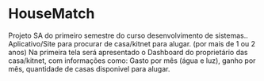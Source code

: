 # HouseMatch
Projeto SA do primeiro semestre do curso desenvolvimento de sistemas..
Aplicativo/Site para procurar de casa/kitnet para alugar. (por mais de 1 ou 2 anos)
Na primeira tela será apresentado o Dashboard do proprietário das casa/kitnet, com informações como: Gasto por mês (água e luz), ganho por mês, quantidade de casas disponivel para alugar.
